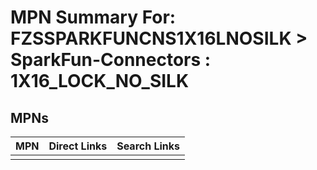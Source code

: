 



# MPN Summary For: FZSSPARKFUNCNS1X16LNOSILK > SparkFun-Connectors : 1X16_LOCK_NO_SILK

## MPNs
  

|MPN|Direct Links|Search Links|
| :--- | :--- | :--- |
||||

